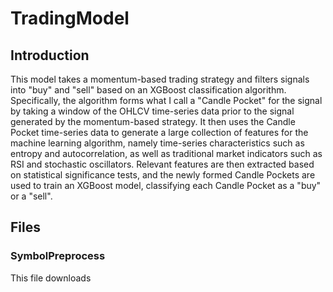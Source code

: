 # TradingModel
## Introduction
This model takes a momentum-based trading strategy and filters signals into "buy" and "sell" based on an XGBoost classification algorithm. Specifically, the algorithm forms what I call a "Candle Pocket" for the signal by taking a window of the OHLCV time-series data prior to the signal generated by the momentum-based strategy. It then uses the Candle Pocket time-series data to generate a large collection of features for the machine learning algorithm, namely time-series characteristics such as entropy and autocorrelation, as well as traditional market indicators such as RSI and stochastic oscillators. Relevant features are then extracted based on statistical significance tests, and the newly formed Candle Pockets are used to train an XGBoost model, classifying each Candle Pocket as a "buy" or a "sell".

## Files
### SymbolPreprocess
This file downloads 
